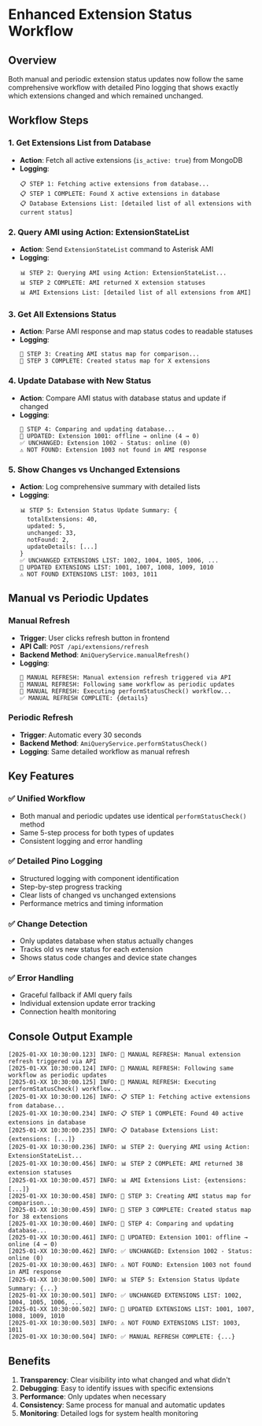 # Enhanced Extension Status Workflow

## Overview

Both manual and periodic extension status updates now follow the same comprehensive workflow with detailed Pino logging that shows exactly which extensions changed and which remained unchanged.

## Workflow Steps

### 1. Get Extensions List from Database
- **Action**: Fetch all active extensions (`is_active: true`) from MongoDB
- **Logging**: 
  ```
  📋 STEP 1: Fetching active extensions from database...
  📋 STEP 1 COMPLETE: Found X active extensions in database
  📋 Database Extensions List: [detailed list of all extensions with current status]
  ```

### 2. Query AMI using Action: ExtensionStateList
- **Action**: Send `ExtensionStateList` command to Asterisk AMI
- **Logging**:
  ```
  📊 STEP 2: Querying AMI using Action: ExtensionStateList...
  📊 STEP 2 COMPLETE: AMI returned X extension statuses
  📊 AMI Extensions List: [detailed list of all extensions from AMI]
  ```

### 3. Get All Extensions Status
- **Action**: Parse AMI response and map status codes to readable statuses
- **Logging**:
  ```
  🔄 STEP 3: Creating AMI status map for comparison...
  🔄 STEP 3 COMPLETE: Created status map for X extensions
  ```

### 4. Update Database with New Status
- **Action**: Compare AMI status with database status and update if changed
- **Logging**:
  ```
  📝 STEP 4: Comparing and updating database...
  📝 UPDATED: Extension 1001: offline → online (4 → 0)
  ✅ UNCHANGED: Extension 1002 - Status: online (0)
  ⚠️ NOT FOUND: Extension 1003 not found in AMI response
  ```

### 5. Show Changes vs Unchanged Extensions
- **Action**: Log comprehensive summary with detailed lists
- **Logging**:
  ```
  📊 STEP 5: Extension Status Update Summary: {
    totalExtensions: 40,
    updated: 5,
    unchanged: 33,
    notFound: 2,
    updateDetails: [...]
  }
  ✅ UNCHANGED EXTENSIONS LIST: 1002, 1004, 1005, 1006, ...
  📝 UPDATED EXTENSIONS LIST: 1001, 1007, 1008, 1009, 1010
  ⚠️ NOT FOUND EXTENSIONS LIST: 1003, 1011
  ```

## Manual vs Periodic Updates

### Manual Refresh
- **Trigger**: User clicks refresh button in frontend
- **API Call**: `POST /api/extensions/refresh`
- **Backend Method**: `AmiQueryService.manualRefresh()`
- **Logging**: 
  ```
  🔄 MANUAL REFRESH: Manual extension refresh triggered via API
  🔄 MANUAL REFRESH: Following same workflow as periodic updates
  🔄 MANUAL REFRESH: Executing performStatusCheck() workflow...
  ✅ MANUAL REFRESH COMPLETE: {details}
  ```

### Periodic Refresh
- **Trigger**: Automatic every 30 seconds
- **Backend Method**: `AmiQueryService.performStatusCheck()`
- **Logging**: Same detailed workflow as manual refresh

## Key Features

### ✅ **Unified Workflow**
- Both manual and periodic updates use identical `performStatusCheck()` method
- Same 5-step process for both types of updates
- Consistent logging and error handling

### ✅ **Detailed Pino Logging**
- Structured logging with component identification
- Step-by-step progress tracking
- Clear lists of changed vs unchanged extensions
- Performance metrics and timing information

### ✅ **Change Detection**
- Only updates database when status actually changes
- Tracks old vs new status for each extension
- Shows status code changes and device state changes

### ✅ **Error Handling**
- Graceful fallback if AMI query fails
- Individual extension update error tracking
- Connection health monitoring

## Console Output Example

```
[2025-01-XX 10:30:00.123] INFO: 🔄 MANUAL REFRESH: Manual extension refresh triggered via API
[2025-01-XX 10:30:00.124] INFO: 🔄 MANUAL REFRESH: Following same workflow as periodic updates
[2025-01-XX 10:30:00.125] INFO: 🔄 MANUAL REFRESH: Executing performStatusCheck() workflow...
[2025-01-XX 10:30:00.126] INFO: 📋 STEP 1: Fetching active extensions from database...
[2025-01-XX 10:30:00.234] INFO: 📋 STEP 1 COMPLETE: Found 40 active extensions in database
[2025-01-XX 10:30:00.235] INFO: 📋 Database Extensions List: {extensions: [...]}
[2025-01-XX 10:30:00.236] INFO: 📊 STEP 2: Querying AMI using Action: ExtensionStateList...
[2025-01-XX 10:30:00.456] INFO: 📊 STEP 2 COMPLETE: AMI returned 38 extension statuses
[2025-01-XX 10:30:00.457] INFO: 📊 AMI Extensions List: {extensions: [...]}
[2025-01-XX 10:30:00.458] INFO: 🔄 STEP 3: Creating AMI status map for comparison...
[2025-01-XX 10:30:00.459] INFO: 🔄 STEP 3 COMPLETE: Created status map for 38 extensions
[2025-01-XX 10:30:00.460] INFO: 📝 STEP 4: Comparing and updating database...
[2025-01-XX 10:30:00.461] INFO: 📝 UPDATED: Extension 1001: offline → online (4 → 0)
[2025-01-XX 10:30:00.462] INFO: ✅ UNCHANGED: Extension 1002 - Status: online (0)
[2025-01-XX 10:30:00.463] INFO: ⚠️ NOT FOUND: Extension 1003 not found in AMI response
[2025-01-XX 10:30:00.500] INFO: 📊 STEP 5: Extension Status Update Summary: {...}
[2025-01-XX 10:30:00.501] INFO: ✅ UNCHANGED EXTENSIONS LIST: 1002, 1004, 1005, 1006, ...
[2025-01-XX 10:30:00.502] INFO: 📝 UPDATED EXTENSIONS LIST: 1001, 1007, 1008, 1009, 1010
[2025-01-XX 10:30:00.503] INFO: ⚠️ NOT FOUND EXTENSIONS LIST: 1003, 1011
[2025-01-XX 10:30:00.504] INFO: ✅ MANUAL REFRESH COMPLETE: {...}
```

## Benefits

1. **Transparency**: Clear visibility into what changed and what didn't
2. **Debugging**: Easy to identify issues with specific extensions
3. **Performance**: Only updates when necessary
4. **Consistency**: Same process for manual and automatic updates
5. **Monitoring**: Detailed logs for system health monitoring


